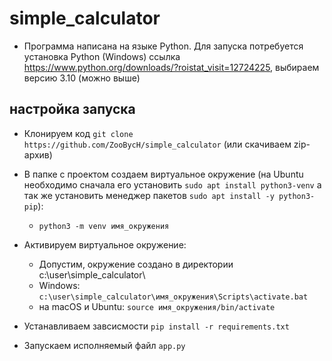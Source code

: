 # simple_calculator
* Программа написана на языке Python. Для запуска  потребуется установка Python (Windows)
  ссылка https://www.python.org/downloads/?roistat_visit=12724225, выбираем версию 3.10 (можно выше)

  
 ## настройка запуска
 * Клонируем код ```git clone https://github.com/ZooBycH/simple_calculator``` (или скачиваем zip-архив)
 
 * В папке с проектом создаем виртуальное окружение (на Ubuntu необходимо сначала его установить ```sudo apt install python3-venv```
 а так же установить менеджер пакетов ```sudo apt install -y python3-pip```):
    * ```python3 -m venv имя_окружения```
  
 * Активируем виртуальное окружение:
    * Допустим, окружение создано в директории c:\user\simple_calculator\
    * Windows: ```c:\user\simple_calculator\имя_окружения\Scripts\activate.bat```
    * на macOS и Ubuntu: ```source имя_окружения/bin/activate```
 
 * Устанавливаем завсисмости ```pip install -r requirements.txt```

 * Запускаем исполняемый файл ```app.py```
  
 
  
  

